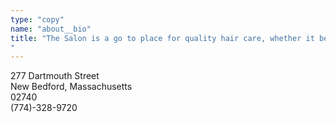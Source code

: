 ```yaml
---
type: "copy"
name: "about__bio"
title: "The Salon is a go to place for quality hair care, whether it be a touch up or a whole new makeover.
"
---
```


277 Dartmouth Street \
New Bedford, Massachusetts \
02740 \
(774)-328-9720
